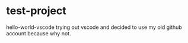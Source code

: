 # test-project
hello-world-vscode
trying out vscode and decided to use my old github account because why not.
